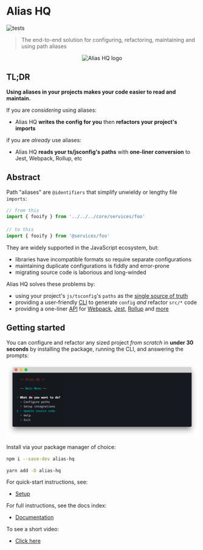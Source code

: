 # Alias HQ 

![tests](https://github.com/davestewart/alias-hq/workflows/tests/badge.svg)

> The end-to-end solution for configuring, refactoring, maintaining and using path aliases

<p align="center">
  <img src="https://raw.githubusercontent.com/davestewart/alias-hq/master/docs/assets/logo.png" alt="Alias HQ logo">
</p>

## TL;DR

**Using aliases in your projects makes your code easier to read and maintain.**

If you are *considering* using aliases:

- Alias HQ **writes the config for you** then **refactors your project's imports** 

if you are *already* use aliases:

- Alias HQ **reads your ts/jsconfig's paths** with **one-liner conversion** to Jest, Webpack, Rollup, etc

## Abstract

Path "aliases" are `@identifiers` that simplify unwieldy or lengthy file `imports`:

```js
// from this
import { fooify } from '../../../core/services/foo' 

// to this
import { fooify } from '@services/foo' 
```

They are widely supported in the JavaScript ecosystem, but:

- libraries have incompatible formats so require separate configurations  
- maintaining duplicate configurations is fiddly and error-prone 
- migrating source code is laborious and long-winded

Alias HQ solves these problems by:

- using your project's `js/tsconfig`'s `paths` as the [single source of truth](docs/quick-start.md)
- providing a user-friendly [CLI](docs/cli/cli.md) to generate `config` *and* refactor `src/*` code
- providing a one-liner [API](docs//api.md) for [Webpack](docs/integrations.md#webpack), [Jest](docs/integrations.md#jest), [Rollup](docs/integrations.md#rollup) and [more](docs/plugins.md)

## Getting started

You can configure and refactor any sized project *from scratch* in **under 30 seconds** by installing the package, running the CLI, and answering the prompts:

![cli](docs/assets/cli-preview.png)

Install via your package manager of choice:

```bash
npm i --save-dev alias-hq
```

```bash
yarn add -D alias-hq
```

For quick-start instructions, see:

- [Setup](docs/quick-start.md)

For full instructions, see the docs index:

- [Documentation](docs/README.md)

To see a short video:

- [Click here](https://twitter.com/i/status/1298592287266611205)

